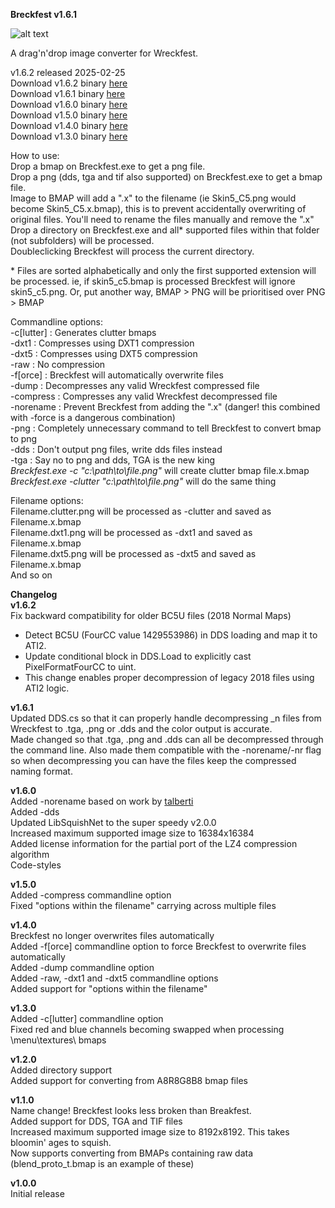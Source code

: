 **Breckfest v1.6.1**

![alt text](http://www.toxic-ragers.co.uk/images/misc/breckfest.png "Breckfest")

A drag'n'drop image converter for Wreckfest.

v1.6.2 released 2025-02-25  
Download v1.6.2 binary [here](https://github.com/RavenStryker/Breckfest/releases/tag/1.6.2)  
Download v1.6.1 binary [here](https://github.com/RavenStryker/Breckfest/releases/tag/1.6.1)  
Download v1.6.0 binary [here](https://www.toxic-ragers.co.uk/files/tools/breckfest/Breckfest.v1.6.0.zip)  
Download v1.5.0 binary [here](https://www.toxic-ragers.co.uk/files/tools/breckfest/Breckfest.v1.5.0.zip)  
Download v1.4.0 binary [here](https://www.toxic-ragers.co.uk/files/tools/breckfest/Breckfest.v1.4.0.zip)  
Download v1.3.0 binary [here](https://www.toxic-ragers.co.uk/files/tools/breckfest/Breckfest.v1.3.0.zip)  

How to use:  
Drop a bmap on Breckfest.exe to get a png file.  
Drop a png (dds, tga and tif also supported) on Breckfest.exe to get a bmap file.  
Image to BMAP will add a ".x" to the filename (ie Skin5_C5.png would become Skin5_C5.x.bmap), this is to prevent accidentally overwriting of original files. You'll need to rename the files manually and remove the ".x"  
Drop a directory on Breckfest.exe and all* supported files within that folder (not subfolders) will be processed.  
Doubleclicking Breckfest will process the current directory.

\* Files are sorted alphabetically and only the first supported extension will be processed.  ie, if skin5_c5.bmap is processed Breckfest will ignore skin5_c5.png.  Or, put another way, BMAP > PNG will be prioritised over PNG > BMAP

Commandline options:  
-c[lutter] : Generates clutter bmaps  
-dxt1 : Compresses using DXT1 compression  
-dxt5 : Compresses using DXT5 compression  
-raw : No compression  
-f[orce] : Breckfest will automatically overwrite files  
-dump : Decompresses any valid Wreckfest compressed file  
-compress : Compresses any valid Wreckfest decompressed file  
-norename : Prevent Breckfest from adding the ".x" (danger!  this combined with -force is a dangerous combination)  
-png : Completely unnecessary command to tell Breckfest to convert bmap to png  
-dds : Don't output png files, write dds files instead  
-tga : Say no to png and dds, TGA is the new king  
_Breckfest.exe -c "c:\path\to\file.png"_ will create clutter bmap file.x.bmap  
_Breckfest.exe -clutter "c:\path\to\file.png"_ will do the same thing  

Filename options:  
Filename.clutter.png will be processed as -clutter and saved as Filename.x.bmap  
Filename.dxt1.png will be processed as -dxt1 and saved as Filename.x.bmap  
Filename.dxt5.png will be processed as -dxt5 and saved as Filename.x.bmap  
And so on

**Changelog**  
**v1.6.2**  
Fix backward compatibility for older BC5U files (2018 Normal Maps)  
- Detect BC5U (FourCC value 1429553986) in DDS loading and map it to ATI2.  
- Update conditional block in DDS.Load to explicitly cast PixelFormatFourCC to uint.  
- This change enables proper decompression of legacy 2018 files using ATI2 logic.  

**v1.6.1**  
Updated DDS.cs so that it can properly handle decompressing _n files from Wreckfest to .tga, .png or .dds and the color output is accurate.  
Made changed so that .tga, .png and .dds can all be decompressed through the command line. Also made them compatible with the -norename/-nr flag so when decompressing you can have the files keep the compressed naming format.  

**v1.6.0**  
Added -norename based on work by [talberti](https://github.com/talberti)  
Added -dds  
Updated LibSquishNet to the super speedy v2.0.0  
Increased maximum supported image size to 16384x16384  
Added license information for the partial port of the LZ4 compression algorithm  
Code-styles

**v1.5.0**  
Added -compress commandline option  
Fixed "options within the filename" carrying across multiple files

**v1.4.0**  
Breckfest no longer overwrites files automatically  
Added -f[orce] commandline option to force Breckfest to overwrite files automatically  
Added -dump commandline option  
Added -raw, -dxt1 and -dxt5 commandline options  
Added support for "options within the filename"

**v1.3.0**  
Added -c[lutter] commandline option  
Fixed red and blue channels becoming swapped when processing \menu\textures\ bmaps

**v1.2.0**  
Added directory support  
Added support for converting from A8R8G8B8 bmap files

**v1.1.0**  
Name change!  Breckfest looks less broken than Breakfest.  
Added support for DDS, TGA and TIF files  
Increased maximum supported image size to 8192x8192.  This takes bloomin' ages to squish.  
Now supports converting from BMAPs containing raw data (blend_proto_t.bmap is an example of these)

**v1.0.0**  
Initial release
